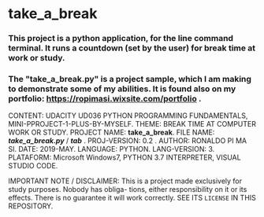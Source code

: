 # take_a_break
### This project is a python application, for the line command terminal. It runs a countdown (set by the user) for break time at work or study.  
### The "take_a_break.py" is a project sample, which I am making to demonstrate some of my abilities. It is found also on my portfolio: https://ropimasi.wixsite.com/portfolio .  

CONTENT: UDACITY UD036 PYTHON PROGRAMMING FUNDAMENTALS, MINI-PPROJECT-1-PLUS-BY-MYSELF.
THEME: BREAK TIME AT COMPUTER WORK OR STUDY.
PROJECT NAME: **take_a_break**.
FILE NAME: **_take_a_break.py_** / **_tab_** .
PROJ-VERSION: 0.2 .
AUTHOR: RONALDO PI MA SI.
DATE: 2019-MAY.
LANGUAGE: PYTHON.
LANG-VERSION: 3.
PLATAFORM: Microsoft Windows7, PYTHON 3.7 INTERPRETER, VISUAL STUDIO CODE.

IMPORTANT NOTE / DISCLAIMER:
This is a project made exclusively for study purposes. Nobody has obliga-
tions, either responsibility on it or its effects. There is no guarantee
it will work correctly. SEE ITS `LICENSE` IN THIS REPOSITORY.
